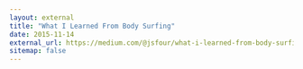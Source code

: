 ```yaml
---
layout: external
title: "What I Learned From Body Surfing"
date: 2015-11-14
external_url: https://medium.com/@jsfour/what-i-learned-from-body-surfing-a43eb1d3e01c#.b46zgdlvc
sitemap: false
---
```

